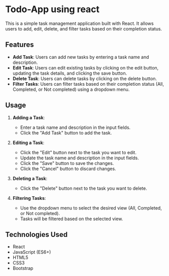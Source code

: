 # Todo-App using react

This is a simple task management application built with React. It allows users to add, edit, delete, and filter tasks based on their completion status.

## Features

- **Add Task**: Users can add new tasks by entering a task name and description.
- **Edit Task**: Users can edit existing tasks by clicking on the edit button, updating the task details, and clicking the save button.
- **Delete Task**: Users can delete tasks by clicking on the delete button.
- **Filter Tasks**: Users can filter tasks based on their completion status (All, Completed, or Not completed) using a dropdown menu.

## Usage

1. **Adding a Task**:
   - Enter a task name and description in the input fields.
   - Click the "Add Task" button to add the task.

2. **Editing a Task**:
   - Click the "Edit" button next to the task you want to edit.
   - Update the task name and description in the input fields.
   - Click the "Save" button to save the changes.
   - Click the "Cancel" button to discard changes.

3. **Deleting a Task**:
   - Click the "Delete" button next to the task you want to delete.

4. **Filtering Tasks**:
   - Use the dropdown menu to select the desired view (All, Completed, or Not completed).
   - Tasks will be filtered based on the selected view.

## Technologies Used

- React
- JavaScript (ES6+)
- HTML5
- CSS3
- Bootstrap